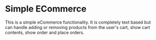 # Simple ECommerce
This is a simple eCommerce functionality. It is completely text based but can handle adding or removing products from the user's cart, show cart contents, show order and place orders.

